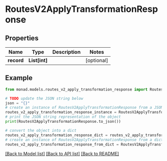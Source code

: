 # RoutesV2ApplyTransformationResponse


## Properties

Name | Type | Description | Notes
------------ | ------------- | ------------- | -------------
**record** | **List[int]** |  | [optional] 

## Example

```python
from monad.models.routes_v2_apply_transformation_response import RoutesV2ApplyTransformationResponse

# TODO update the JSON string below
json = "{}"
# create an instance of RoutesV2ApplyTransformationResponse from a JSON string
routes_v2_apply_transformation_response_instance = RoutesV2ApplyTransformationResponse.from_json(json)
# print the JSON string representation of the object
print(RoutesV2ApplyTransformationResponse.to_json())

# convert the object into a dict
routes_v2_apply_transformation_response_dict = routes_v2_apply_transformation_response_instance.to_dict()
# create an instance of RoutesV2ApplyTransformationResponse from a dict
routes_v2_apply_transformation_response_from_dict = RoutesV2ApplyTransformationResponse.from_dict(routes_v2_apply_transformation_response_dict)
```
[[Back to Model list]](../README.md#documentation-for-models) [[Back to API list]](../README.md#documentation-for-api-endpoints) [[Back to README]](../README.md)



